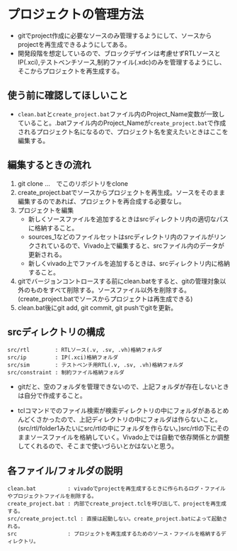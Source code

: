 # プロジェクトの管理方法
* gitでproject作成に必要なソースのみ管理するようにして、ソースからprojectを再生成できるようにしてある。
* 開発段階を想定しているので、ブロックデザインは考慮せずRTLソースとIP(.xci),テストベンチソース,制約ファイル(.xdc)のみを管理するようにし、そこからプロジェクトを再生成する。


## 使う前に確認してほしいこと
* `clean.bat`と`create_project.bat`ファイル内のProject_Name変数が一致していること。.batファイル内のProject_Nameが`create_project.bat`で作成されるプロジェクト名になるので、プロジェクト名を変えたいときはここを編集する。


## 編集するときの流れ
1. git clone ...　でこのリポジトリをclone
2. create_project.batでソースからプロジェクトを再生成。ソースをそのまま編集するのであれば、プロジェクトを再合成する必要なし。
3. プロジェクトを編集
    * 新しくソースファイルを追加するときはsrcディレクトリ内の適切なパスに格納すること。
    * sources_1などのファイルセットはsrcディレクトリ内のファイルがリンクされているので、Vivado上で編集すると、srcファイル内のデータが更新される。
    * 新しくvivado上でファイルを追加するときは、srcディレクトリ内に格納すること。
4. gitでバージョンコントロースする前にclean.batをすると、gitの管理対象以外のものをすべて削除する。ソースファイル以外を削除する。(create_project.batでソースからプロジェクトは再生成できる)　
5. clean.bat後にgit add, git commit, git pushでgitを更新。

## srcディレクトリの構成
```
src/rtl        : RTLソース(.v, .sv, .vh)格納フォルダ
src/ip         : IP(.xci)格納フォルダ
src/sim        : テストベンチ用RTL(.v, .sv, .vh)格納フォルダ
src/constraint : 制約ファイル格納フォルダ
```
* gitだと、空のフォルダを管理できないので、上記フォルダが存在しないときは自分で作成すること。

* tclコマンドでのファイル検索が検索ディレクトリの中にフォルダがあるとめんどくさかったので、上記ディレクトリの中にフォルダは作らないこと。(src/rtl/folder1みたいにsrc/rtlの中にフォルダを作らない。)src/rtlの下にそのままソースファイルを格納していく。Vivado上では自動で依存関係とか調整してくれるので、そこまで使いづらいとかはないと思う。


## 各ファイル/フォルダの説明
```
clean.bat          : vivadoでprojectを再生成するときに作られるログ・ファイルやプロジェクトファイルを削除する。
create_project.bat : 内部でcreate_project.tclを呼び出して、projectを再生成する。
src/create_project.tcl : 直接は起動しない。create_project.batによって起動される。
src                : プロジェクトを再生成するためのソース・ファイルを格納するディレクトリ。
```


